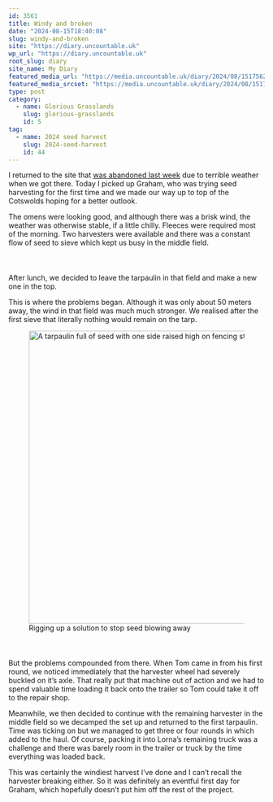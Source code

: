 ```yaml
---
id: 3561
title: Windy and broken
date: "2024-08-15T18:40:08"
slug: windy-and-broken
site: "https://diary.uncountable.uk"
wp_url: "https://diary.uncountable.uk"
root_slug: diary
site_name: My Diary
featured_media_url: "https://media.uncountable.uk/diary/2024/08/15175623/IMG202408151007231.webp"
featured_media_srcset: "https://media.uncountable.uk/diary/2024/08/15175623/IMG202408151007231-300x147.webp 300w, https://media.uncountable.uk/diary/2024/08/15175623/IMG202408151007231-1024x502.webp 1024w, https://media.uncountable.uk/diary/2024/08/15175623/IMG202408151007231-150x150.webp 150w, https://media.uncountable.uk/diary/2024/08/15175623/IMG202408151007231-640x314.webp 640w, https://media.uncountable.uk/diary/2024/08/15175623/IMG202408151007231.webp 2000w"
type: post
category:
  - name: Glorious Grasslands
    slug: glorious-grasslands
    id: 5
tag:
  - name: 2024 seed harvest
    slug: 2024-seed-harvest
    id: 44
---
```



<p>I returned to the site that <a href="https://diary.uncountable.uk/2024/08/abandoned-harvest/" data-type="post" data-id="3545">was abandoned last week</a> due to terrible weather when we got there.  Today I picked up Graham, who was trying seed harvesting for the first time and we made our way up to top of the Cotswolds hoping for a better outlook.</p>



<p>The omens were looking good, and although there was a brisk wind, the weather was otherwise stable, if a little chilly. Fleeces were required most of the morning. Two harvesters were available and there was a constant flow of seed to sieve which kept us busy in the middle field.</p>


<style>.kb-row-layout-id3561_f0f37e-24 > .kt-row-column-wrap{align-content:start;}:where(.kb-row-layout-id3561_f0f37e-24 > .kt-row-column-wrap) > .wp-block-kadence-column{justify-content:start;}.kb-row-layout-id3561_f0f37e-24 > .kt-row-column-wrap{column-gap:var(--global-kb-gap-md, 2rem);row-gap:var(--global-kb-gap-md, 2rem);padding-top:var(--global-kb-spacing-sm, 1.5rem);padding-bottom:var(--global-kb-spacing-sm, 1.5rem);grid-template-columns:repeat(2, minmax(0, 1fr));}.kb-row-layout-id3561_f0f37e-24 > .kt-row-layout-overlay{opacity:0.30;}@media all and (max-width: 1024px){.kb-row-layout-id3561_f0f37e-24 > .kt-row-column-wrap{grid-template-columns:repeat(2, minmax(0, 1fr));}}@media all and (max-width: 767px){.kb-row-layout-id3561_f0f37e-24 > .kt-row-column-wrap{grid-template-columns:minmax(0, 1fr);}.kb-row-layout-id3561_f0f37e-24 > .kt-row-column-wrap > .wp-block-kadence-column:nth-of-type(1){order:2;}.kb-row-layout-id3561_f0f37e-24 > .kt-row-column-wrap > .wp-block-kadence-column:nth-of-type(2){order:1;}.kb-row-layout-id3561_f0f37e-24 > .kt-row-column-wrap > .wp-block-kadence-column:nth-of-type(3){order:12;}.kb-row-layout-id3561_f0f37e-24 > .kt-row-column-wrap > .wp-block-kadence-column:nth-of-type(4){order:11;}.kb-row-layout-id3561_f0f37e-24 > .kt-row-column-wrap > .wp-block-kadence-column:nth-of-type(5){order:22;}.kb-row-layout-id3561_f0f37e-24 > .kt-row-column-wrap > .wp-block-kadence-column:nth-of-type(6){order:21;}.kb-row-layout-id3561_f0f37e-24 > .kt-row-column-wrap > .wp-block-kadence-column:nth-of-type(7){order:32;}.kb-row-layout-id3561_f0f37e-24 > .kt-row-column-wrap > .wp-block-kadence-column:nth-of-type(8){order:31;}}</style><div class="kb-row-layout-wrap kb-row-layout-id3561_f0f37e-24 alignnone wp-block-kadence-rowlayout"><div class="kt-row-column-wrap kt-has-2-columns kt-row-layout-equal kt-tab-layout-inherit kt-mobile-layout-row kt-row-valign-top">
<style>.kadence-column3561_321195-b8 > .kt-inside-inner-col,.kadence-column3561_321195-b8 > .kt-inside-inner-col:before{border-top-left-radius:0px;border-top-right-radius:0px;border-bottom-right-radius:0px;border-bottom-left-radius:0px;}.kadence-column3561_321195-b8 > .kt-inside-inner-col{column-gap:var(--global-kb-gap-sm, 1rem);}.kadence-column3561_321195-b8 > .kt-inside-inner-col{flex-direction:column;}.kadence-column3561_321195-b8 > .kt-inside-inner-col > .aligncenter{width:100%;}.kadence-column3561_321195-b8 > .kt-inside-inner-col:before{opacity:0.3;}.kadence-column3561_321195-b8{position:relative;}@media all and (max-width: 1024px){.kadence-column3561_321195-b8 > .kt-inside-inner-col{flex-direction:column;justify-content:center;}}@media all and (max-width: 767px){.kadence-column3561_321195-b8 > .kt-inside-inner-col{flex-direction:column;justify-content:center;}}</style>
<div class="wp-block-kadence-column kadence-column3561_321195-b8"><div class="kt-inside-inner-col">
<p>After lunch, we decided to leave the tarpaulin in that field and make a new one in the top.  </p>



<p>This is where the problems began.  Although it was only about 50 meters away, the wind in that field was much much stronger.  We realised after the first sieve that literally nothing would remain on the tarp.</p>
</div></div>


<style>.kadence-column3561_e8add2-13 > .kt-inside-inner-col,.kadence-column3561_e8add2-13 > .kt-inside-inner-col:before{border-top-left-radius:0px;border-top-right-radius:0px;border-bottom-right-radius:0px;border-bottom-left-radius:0px;}.kadence-column3561_e8add2-13 > .kt-inside-inner-col{column-gap:var(--global-kb-gap-sm, 1rem);}.kadence-column3561_e8add2-13 > .kt-inside-inner-col{flex-direction:column;}.kadence-column3561_e8add2-13 > .kt-inside-inner-col > .aligncenter{width:100%;}.kadence-column3561_e8add2-13 > .kt-inside-inner-col:before{opacity:0.3;}.kadence-column3561_e8add2-13{position:relative;}@media all and (max-width: 1024px){.kadence-column3561_e8add2-13 > .kt-inside-inner-col{flex-direction:column;justify-content:center;}}@media all and (max-width: 767px){.kadence-column3561_e8add2-13 > .kt-inside-inner-col{flex-direction:column;justify-content:center;}}</style>
<div class="wp-block-kadence-column kadence-column3561_e8add2-13"><div class="kt-inside-inner-col">
<figure class="wp-block-image size-large"><img loading="lazy" decoding="async" width="1024" height="576" src="https://media.uncountable.uk/diary/2024/08/15175622/IMG20240815144340-1024x576.webp" alt="A tarpaulin full of seed with one side raised high on fencing sticks to act as a windbreak" class="wp-image-3554" srcset="https://media.uncountable.uk/diary/2024/08/15175622/IMG20240815144340-1024x576.webp 1024w, https://media.uncountable.uk/diary/2024/08/15175622/IMG20240815144340-300x169.webp 300w, https://media.uncountable.uk/diary/2024/08/15175622/IMG20240815144340-640x360.webp 640w, https://media.uncountable.uk/diary/2024/08/15175622/IMG20240815144340.webp 2000w" sizes="auto, (max-width: 1024px) 100vw, 1024px" /><figcaption class="wp-element-caption">Rigging up a solution to stop seed blowing away</figcaption></figure>
</div></div>

</div></div>


<p>But the problems compounded from there.  When Tom came in from his first round, we noticed immediately that the harvester wheel had severely buckled on it&#8217;s axle.  That really put that machine out of action and we had to spend valuable time loading it back onto the trailer so Tom could take it off to the repair shop.</p>



<p>Meanwhile, we then decided to continue with the remaining harvester in the middle field so we decamped the set up and returned to the first tarpaulin.  Time was ticking on but we managed to get three or four rounds in which added to the haul.  Of course, packing it into Lorna&#8217;s remaining truck was a challenge and there was barely room in the trailer or truck by the time everything was loaded back.</p>



<p>This was certainly the windiest harvest I&#8217;ve done and I can&#8217;t recall the harvester breaking either.  So it was definitely an eventful first day for Graham, which hopefully doesn&#8217;t put him off the rest of the project.</p>
